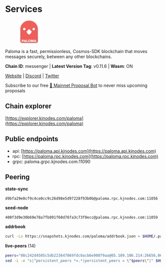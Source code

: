 # Services

<figure><img src="https://raw.githubusercontent.com/kj89/cosmos-images/main/logos/paloma.png" alt=""><figcaption></figcaption></figure>

Paloma is a fast, permissionless, Cosmos-SDK blockchain that  moves messages securely, between any other blockchains.

**Chain ID**: messenger | **Latest Version Tag**: v0.11.6 | **Wasm**: ON

[Website](https://www.palomachain.com) | [Discord](https://discord.gg/tKVFpfdSw4) | [Twitter](https://twitter.com/paloma_chain)



Subscribe to our free [🤖 Mainnet Proposal Bot](https://t.me/kjnodes_proposal_bot) to never miss upcoming proposals


## Chain explorer
[https://explorer.kjnodes.com/paloma](https://explorer.kjnodes.com/paloma)

## Public endpoints

* api: [https://paloma.api.kjnodes.com](https://paloma.api.kjnodes.com)
* rpc: [https://paloma.rpc.kjnodes.com](https://paloma.rpc.kjnodes.com)
* grpc: paloma.grpc.kjnodes.com:11090

## Peering

**state-sync**

```text
d9bfa29e0cf9c4ce0cc9c26d98e5d97228f93b0b@paloma.rpc.kjnodes.com:11056
```

**seed-node**

```text
400f3d9e30b69e78a7fb891f60d76fa3c73f0ecc@paloma.rpc.kjnodes.com:11059
```

**addrbook**
```bash
curl -Ls https://snapshots.kjnodes.com/paloma/addrbook.json > $HOME/.paloma/config/addrbook.json
```

**live-peers** (14)
```bash
peers="08c242d4505c5db223647069fdc0acb6e90079aa@65.109.106.214:26656,06e9c9d5c07755d36241249a568b51ec8476fe65@135.181.220.168:26656,87b4221770495e66e772a53bbea92a15aff288c2@144.126.158.0:26656,5321570794c61a8285505812cb7ebd6308a86583@65.109.113.253:26656,8ed8cddfac504d986a2c6545def0e57b2c6aa5db@65.109.106.172:38656,dfa0d66a3713bf6b49bc509a2a4fc75bee042a30@23.88.77.188:20009,8af8dfa817359036f55f6793b0ed4bcce8884027@85.14.245.70:26656,317141e329bc214a76ba92201f6818574ebe5323@135.181.114.98:36656,2c6772b11c1f9eff2a923eb2bf808543cdd501c5@79.143.179.196:26656,41a47bae18f81c1f626e4b238221b77e274424d7@45.33.65.223:26656,b92c94f00b46500a5ff8920acd438c0873c2f9da@50.116.13.101:26656,f4c43099e04b721c54a454dad85f61da49be90bc@65.108.199.222:28656,d9bfa29e0cf9c4ce0cc9c26d98e5d97228f93b0b@65.109.88.38:10656,7e93f6409ade895fe301b502d6fb9dfb96343a34@135.125.5.34:54056"
sed -i -e "s|^persistent_peers *=.*|persistent_peers = \"$peers\"|" $HOME/.paloma/config/config.toml
```
